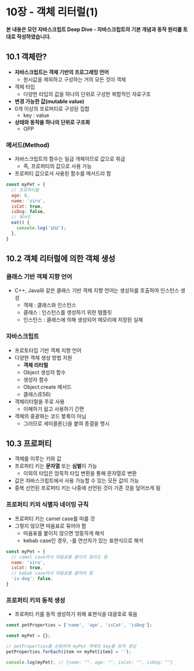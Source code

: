 # 10장 - 객체 리터럴(1)

**본 내용은 모던 자바스크립트 Deep Dive - 자바스크립트의 기본 개념과 동작 원리를 토대로 작성하였습니다.**



## 10.1 객체란?

* **자바스크립트는 객체 기반의 프로그래밍 언어**
  * 원시값을 제외하고 구성하는 거의 모든 것이 객체
* 객체 타입
  * 다양한 타입의 값을 하나의 단위로 구성한 복합적인 자료구조
* **변경 가능한 값(mutable value)**
* 0개 이상의 프로퍼티로 구성된 집합
  * key : value
* **상태와 동작을 하나의 단위로 구조화**
  * OPP




### 메서드(Method)

* 자바스크립트의 함수는 일급 개체이므로 값으로 취급
  * 즉, 프로퍼티의 값으로 사용 가능
* 프로퍼티 값으로서 사용된 함수를 메서드라 함

```JavaScript
const myPet = {
  // 프로퍼티들
  age: 6,
  name: 'siru',
  isCat: true,
  isDog: false,
  // 메서드
  eat() {
    console.log('냠냠');
  },
}
```



## 10.2 객체 리터럴에 의한 객체 생성

### 클래스 기반 객체 지향 언어

* C++, Java와 같은 클래스 기반 객체 지향 언어는 생성자를 호출하여 인스턴스 생성
  * 객체 : 클래스와 인스턴스
  * 클래스 : 인스턴스를 생성하기 위한 템플릿
  * 인스턴스 : 클래스에 의해 생성되어 메모리에 저장된 실체



### 자바스크립트

* 프로토타입 기반 객체 지향 언어
* 다양한 객체 생성 방법 지원
  * **객체 리터럴**
  * Object 생성자 함수
  * 생성자 함수
  * Object.create 메서드
  * 클래스(ES6)
* 객체리터럴을 주로 사용
  * 이해하기 쉽고 사용하기 간편
* 객체의 중괄화는 코드 븧록이 아님
  * 그러므로 세미콜론(;)을 붙여 종결을 명시



## 10.3 프로퍼티

* 객체를 이루는 키와 값
* 프로퍼티 키는 **문자열** 또는 **심벌**이 가능
  * 이외의 타입은 암묵적 타입 변환을 통해 문자열로 변환
* 값은 자바스크립트에서 사용 가능할 수 있는 모든 값이 가능
* 중복 선언된 프로퍼티 키는 나중에 선언된 것이 기존 것을 덮어쓰게 됨



### 프로퍼티 키의 식별자 네이밍 규칙

* 프로퍼티 키는 camel case를 따를 것
* 그렇지 않으면 따옴표로 묶어야 함
  * 따옴표를 붙이지 않으면 엉뚱하게 해석
  * kebab case인 경우, -를 연산자가 있는 표현식으로 해석

```JavaScript
const myPet = {
  // camel case라서 따옴표를 붙이지 않아도 됨
  name: 'siru',
  isCat: true,
  // kebab case라서 따옴표를 붙여야 함
  'is-dog': false,
}
```



### 프로퍼티 키의 동적 생성

* 프로퍼티 키를 동적 생성하기 위해 표현식을 대괄호로 묶음

```JavaScript
const petProperties = ['name', 'age', 'isCat', 'isDog'];

const myPet = {};

// petProperties를 순회하며 myPet 객체의 key를 동적 생성
petProperties.forEach(item => myPet[item] = '');

console.log(myPet); // {name: "", age: "", isCat: "", isDog: ""}
```

